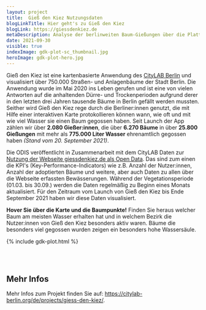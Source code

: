 ```yaml
---
layout: project
title:  Gieß den Kiez Nutzungsdaten
blogLinkTitle: Hier geht's zu Gieß den Kiez
blogLink: https://giessdenkiez.de
metaDescription: Analyse der berlinweiten Baum-Gießungen über die Plattform "Gieß den Kiez"
date: 2021-09-30
visible: true
indexImage: gdk-plot-sc_thumbnail.jpg
heroImage: gdk-plot-hero.jpg
---
```


Gieß den Kiez ist eine kartenbasierte Anwendung des [CityLAB Berlin](https://citylab-berlin.org/de/start/) und visualisiert über 750.000 Straßen- und Anlagenbäume der Stadt Berlin. Die Anwendung wurde im Mai 2020 ins Leben gerufen und ist eine von vielen Antworten auf die anhaltenden Dürre- und Trockenperioden aufgrund derer in den letzten drei Jahren tausende Bäume in Berlin gefällt werden mussten. Seither wird Gieß den Kiez rege durch die Berliner:innen genutzt, die mit Hilfe einer interaktiven Karte protokollieren können wann, wie oft und mit wie viel Wasser sie einen Baum gegossen haben. Seit Launch der App zählen wir über **2.080 Gießer:innen**, die über **6.270 Bäume** in über **25.800 Gießungen** mit mehr als **775.000 Liter Wasser** ehrenamtlich gegossen haben
*(Stand vom 20. September 2021)*.

Die ODIS veröffentlicht in Zusammenarbeit mit dem CityLAB Daten zur [Nutzung der Webseite giessdenkiez.de als Open Data](https://daten.berlin.de/datensaetze/gieß-den-kiez-nutzungsdaten). Das sind zum einen die KPI's (Key-Performance-Indicators) wie z.B. Anzahl der Nutzer:innen, Anzahl der adoptierten Bäume und weitere, aber auch Daten zu allen über die Webseite erfassten Bewässerungen. Während der Vegetationsperiode (01.03. bis 30.09.) werden die Daten regelmäßig zu Beginn eines Monats aktualisiert. Für den Zeitraum vom Launch von Gieß den Kiez bis Ende September 2021 haben wir diese Daten visualisiert.

**Hover Sie über die Karte und die Baumpunkte!** Finden Sie heraus welcher Baum am meisten Wasser erhalten hat und in welchem Bezirk die Nutzer:innen von Gieß den Kiez besonders aktiv waren. Bäume die besonders viel gegossen wurden zeigen ein besonders hohe Wassersäule.

{% include gdk-plot.html %}
</div>
<br/>
<br/>

<h2>Mehr Infos</h2>
Mehr Infos zum Projekt finden Sie auf: <a href="https://citylab-berlin.org/de/projects/giess-den-kiez/" target="_blank">https://citylab-berlin.org/de/projects/giess-den-kiez/</a>.
<!-- <br/>
<br/>
Wenn Du selber aktiv werden und dich mit bereits aktiven Baumliebhaber:innen verknüpfen möchtest, um bspw. eine Gießgruppe zu gründen oder dich über das "richtige Gießen" von Stadtbäumen unterhalten möchtest, dann triff die Berliner Gieß-Community in unserem <a href="https://join.slack.com/t/giessdenkiez/shared_invite/zt-e3et281u-xON4UmBZpKavzDRkw5HmCQ" target="_blank">Gieß den Kiez Slack Channel</a>.  -->